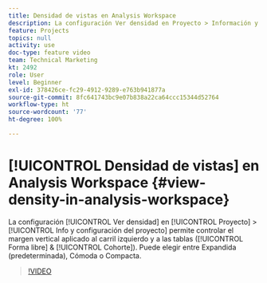 ```yaml
---
title: Densidad de vistas en Analysis Workspace
description: La configuración Ver densidad en Proyecto > Información y configuración permite controlar el margen vertical aplicado al carril izquierdo y a las tablas (forma libre y cohorte). Puede elegir entre Expandida (predeterminada), Cómoda o Compacta.
feature: Projects
topics: null
activity: use
doc-type: feature video
team: Technical Marketing
kt: 2492
role: User
level: Beginner
exl-id: 378426ce-fc29-4912-9289-e763b941877a
source-git-commit: 8fc641743bc9e07b838a22ca64ccc15344d52764
workflow-type: ht
source-wordcount: '77'
ht-degree: 100%

---
```


# [!UICONTROL Densidad de vistas] en Analysis Workspace {#view-density-in-analysis-workspace}

La configuración [!UICONTROL Ver densidad] en [!UICONTROL Proyecto] > [!UICONTROL Info y configuración del proyecto] permite controlar el margen vertical aplicado al carril izquierdo y a las tablas ([!UICONTROL Forma libre] &amp; [!UICONTROL Cohorte]). Puede elegir entre Expandida (predeterminada), Cómoda o Compacta.

>[!VIDEO](https://video.tv.adobe.com/v/25963/?quality=12&learn=on)

